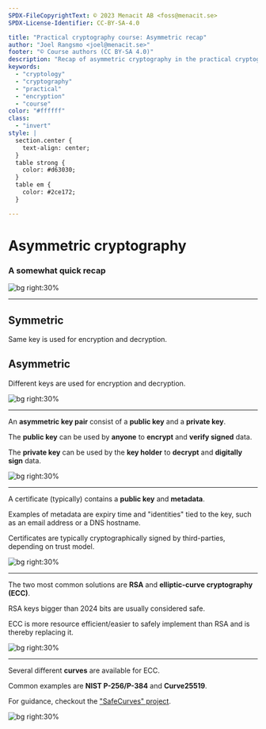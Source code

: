 ```yaml
---
SPDX-FileCopyrightText: © 2023 Menacit AB <foss@menacit.se>
SPDX-License-Identifier: CC-BY-SA-4.0

title: "Practical cryptography course: Asymmetric recap"
author: "Joel Rangsmo <joel@menacit.se>"
footer: "© Course authors (CC BY-SA 4.0)"
description: "Recap of asymmetric cryptography in the practical cryptography course"
keywords:
  - "cryptology"
  - "cryptography"
  - "practical"
  - "encryption"
  - "course"
color: "#ffffff"
class:
  - "invert"
style: |
  section.center {
    text-align: center;
  }
  table strong {
    color: #d63030;
  }
  table em {
    color: #2ce172;
  }

---
```

<!-- _footer: "%ATTRIBUTION_PREFIX% William Warby (CC BY 2.0)" -->
# Asymmetric cryptography
### A somewhat quick recap

![bg right:30%](images/21-sphere.jpg)

---
<!-- _footer: "%ATTRIBUTION_PREFIX% Fritzchens Fritz (CC0 1.0)" -->
## Symmetric
Same key is used for encryption and decryption.

## Asymmetric
Different keys are used for encryption and decryption.

![bg right:30%](images/21-chip.jpg)

---
<!-- _footer: "%ATTRIBUTION_PREFIX% Fritzchens Fritz (CC0 1.0)" -->
An **asymmetric key pair** consist of a **public key** and a **private key**.  
  
The **public key** can be used by **anyone** to **encrypt** and **verify signed** data.  
  
The **private key** can be used by the **key holder** to **decrypt** and **digitally sign** data.

![bg right:30%](images/21-chip.jpg)

---
<!-- _footer: "%ATTRIBUTION_PREFIX% Fritzchens Fritz (CC0 1.0)" -->
A certificate (typically) contains a **public key** and **metadata**.  
  
Examples of metadata are expiry time and "identities" tied to the key,
such as an email address or a DNS hostname.  
  
Certificates are typically cryptographically signed by third-parties, depending on trust model.

![bg right:30%](images/21-chip.jpg)

---
<!-- _footer: "%ATTRIBUTION_PREFIX% Fritzchens Fritz (CC0 1.0)" -->
The two most common solutions are **RSA** and
**elliptic-curve cryptography (ECC)**.  
  
RSA keys bigger than 2024 bits are usually considered safe.  
  
ECC is more resource efficient/easier to safely implement than RSA and is thereby replacing it.

![bg right:30%](images/21-chip.jpg)

---
<!-- _footer: "%ATTRIBUTION_PREFIX% Fritzchens Fritz (CC0 1.0)" -->
Several different **curves** are available for ECC.  
  
Common examples are **NIST P-256/P-384** and **Curve25519**.  
  
For guidance, checkout the ["SafeCurves" project](https://safecurves.cr.yp.to/).

![bg right:30%](images/21-chip.jpg)
